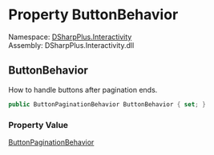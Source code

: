 # Property ButtonBehavior

Namespace: [DSharpPlus.Interactivity](DSharpPlus.Interactivity.md)  
Assembly: DSharpPlus.Interactivity.dll

## <a id="DSharpPlus_Interactivity_InteractivityConfiguration_ButtonBehavior"></a>ButtonBehavior

How to handle buttons after pagination ends.

```csharp
public ButtonPaginationBehavior ButtonBehavior { set; }
```

### Property Value

[ButtonPaginationBehavior](DSharpPlus.Interactivity.Enums.ButtonPaginationBehavior.md)

